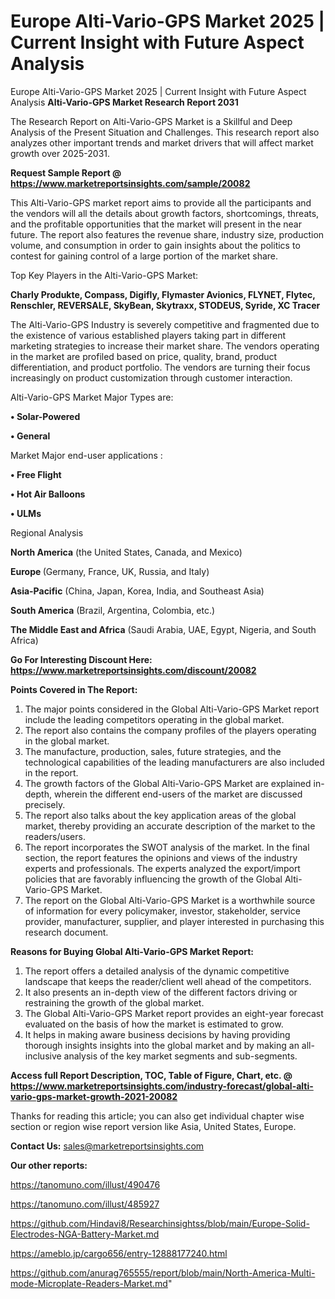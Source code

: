 # Europe Alti-Vario-GPS Market 2025 | Current Insight with Future Aspect Analysis
Europe Alti-Vario-GPS Market 2025 | Current Insight with Future Aspect Analysis
<strong>Alti-Vario-GPS Market Research Report 2031</strong>

The Research Report on Alti-Vario-GPS Market is a Skillful and Deep Analysis of the Present Situation and Challenges. This research report also analyzes other important trends and market drivers that will affect market growth over 2025-2031.

<strong>Request Sample Report @ <a href=https://www.marketreportsinsights.com/sample/20082>https://www.marketreportsinsights.com/sample/20082</a></strong>

This Alti-Vario-GPS market report aims to provide all the participants and the vendors will all the details about growth factors, shortcomings, threats, and the profitable opportunities that the market will present in the near future. The report also features the revenue share, industry size, production volume, and consumption in order to gain insights about the politics to contest for gaining control of a large portion of the market share.

Top Key Players in the Alti-Vario-GPS Market:

<strong>Charly Produkte, Compass, Digifly, Flymaster Avionics, FLYNET, Flytec, Renschler, REVERSALE, SkyBean, Skytraxx, STODEUS, Syride, XC Tracer</strong>

The Alti-Vario-GPS Industry is severely competitive and fragmented due to the existence of various established players taking part in different marketing strategies to increase their market share. The vendors operating in the market are profiled based on price, quality, brand, product differentiation, and product portfolio. The vendors are turning their focus increasingly on product customization through customer interaction.

Alti-Vario-GPS Market Major Types are:

<strong>• Solar-Powered

• General</strong>

Market Major end-user applications :

<strong>• Free Flight

• Hot Air Balloons

• ULMs</strong>

Regional Analysis

</u><strong><b>North America</b></strong> (the United States, Canada, and Mexico)

<strong><b>Europe </b></strong>(Germany, France, UK, Russia, and Italy)

<strong><b>Asia-Pacific</b></strong> (China, Japan, Korea, India, and Southeast Asia)

<strong><b>South America</b></strong> (Brazil, Argentina, Colombia, etc.)

<strong><b>The Middle East and Africa</b></strong> (Saudi Arabia, UAE, Egypt, Nigeria, and South Africa)

<strong>Go For Interesting Discount Here: <a href=https://www.marketreportsinsights.com/discount/20082>https://www.marketreportsinsights.com/discount/20082</a></strong>

<strong>Points Covered in The Report:</strong>
<ol>
  <li>The major points considered in the Global Alti-Vario-GPS Market report include the leading competitors operating in the global market.</li>
  <li>The report also contains the company profiles of the players operating in the global market.</li>
  <li>The manufacture, production, sales, future strategies, and the technological capabilities of the leading manufacturers are also included in the report.</li>
  <li>The growth factors of the Global Alti-Vario-GPS Market are explained in-depth, wherein the different end-users of the market are discussed precisely.</li>
  <li>The report also talks about the key application areas of the global market, thereby providing an accurate description of the market to the readers/users.</li>
  <li>The report incorporates the SWOT analysis of the market. In the final section, the report features the opinions and views of the industry experts and professionals. The experts analyzed the export/import policies that are favorably influencing the growth of the Global Alti-Vario-GPS Market.</li>
  <li>The report on the Global Alti-Vario-GPS Market is a worthwhile source of information for every policymaker, investor, stakeholder, service provider, manufacturer, supplier, and player interested in purchasing this research document.</li>
</ol>
<strong>Reasons for Buying Global Alti-Vario-GPS Market Report:</strong>

<ol>
  <li>The report offers a detailed analysis of the dynamic competitive landscape that keeps the reader/client well ahead of the competitors.</li>
  <li>It also presents an in-depth view of the different factors driving or restraining the growth of the global market.</li>
  <li>The Global Alti-Vario-GPS Market report provides an eight-year forecast evaluated on the basis of how the market is estimated to grow.</li>
  <li>It helps in making aware business decisions by having providing thorough insights insights into the global market and by making an all-inclusive analysis of the key market segments and sub-segments.</li>
</ol>
<strong>Access full Report Description, TOC, Table of Figure, Chart, etc. @ <a href=https://www.marketreportsinsights.com/industry-forecast/global-alti-vario-gps-market-growth-2021-20082>https://www.marketreportsinsights.com/industry-forecast/global-alti-vario-gps-market-growth-2021-20082</a></strong>


Thanks for reading this article; you can also get individual chapter wise section or region wise report version like Asia, United States, Europe.

<strong>Contact Us:</strong>
sales@marketreportsinsights.com

<strong>Our other reports:</strong>

<a href=https://tanomuno.com/illust/490476>https://tanomuno.com/illust/490476</a>

<a href=https://tanomuno.com/illust/485927>https://tanomuno.com/illust/485927</a>

<a href=https://github.com/Hindavi8/Researchinsightss/blob/main/Europe-Solid-Electrodes-NGA-Battery-Market.md>https://github.com/Hindavi8/Researchinsightss/blob/main/Europe-Solid-Electrodes-NGA-Battery-Market.md</a>

<a href=https://ameblo.jp/cargo656/entry-12888177240.html>https://ameblo.jp/cargo656/entry-12888177240.html</a>

<a href=https://github.com/anurag765555/report/blob/main/North-America-Multi-mode-Microplate-Readers-Market.md>https://github.com/anurag765555/report/blob/main/North-America-Multi-mode-Microplate-Readers-Market.md</a>"
